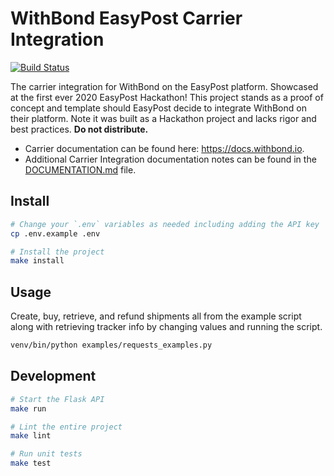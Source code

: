 # WithBond EasyPost Carrier Integration

[![Build Status](https://github.com/Justintime50/withbond-easypost/workflows/build/badge.svg)](https://github.com/Justintime50/withbond-easpost/actions)

The carrier integration for WithBond on the EasyPost platform. Showcased at the first ever 2020 EasyPost Hackathon! This project stands as a proof of concept and template should EasyPost decide to integrate WithBond on their platform. Note it was built as a Hackathon project and lacks rigor and best practices. **Do not distribute.**

* Carrier documentation can be found here: https://docs.withbond.io.
* Additional Carrier Integration documentation notes can be found in the [DOCUMENTATION.md](DOCUMENTATION.md) file.

## Install

```bash
# Change your `.env` variables as needed including adding the API key
cp .env.example .env

# Install the project
make install
```

## Usage

Create, buy, retrieve, and refund shipments all from the example script along with retrieving tracker info by changing values and running the script.

```bash
venv/bin/python examples/requests_examples.py
```

## Development

```bash
# Start the Flask API
make run

# Lint the entire project
make lint

# Run unit tests
make test
```
